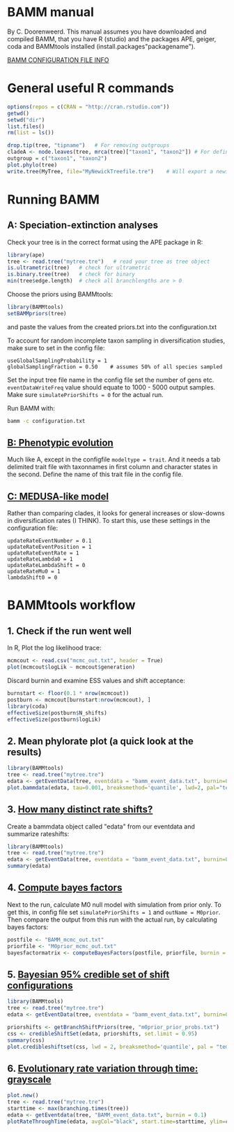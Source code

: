 # BAMM manual
By C. Doorenweerd. This manual assumes you have downloaded and compiled BAMM, that you have R (studio) and the packages APE, geiger, coda and BAMMtools installed (install.packages"packagename").

[BAMM CONFIGURATION FILE INFO](http://bamm-project.org/configuration.html)


# General useful R commands

```R
options(repos = c(CRAN = "http://cran.rstudio.com"))
getwd()
setwd("dir")
list.files()
rm(list = ls())

drop.tip(tree, "tipname")   # For removing outgroups
cladeA <- node.leaves(tree, mrca(tree)["taxon1", "taxon2"]) # For defining a most recent common ancestor mrca
outgroup = c("taxon1", "taxon2")
plot.phylo(tree)
write.tree(MyTree, file="MyNewickTreefile.tre")    # Will export a newick tree
```

# Running BAMM

## A: Speciation-extinction analyses

Check your tree is in the correct format using the APE package in R:
```R
library(ape)
tree <- read.tree("mytree.tre")   # read your tree as tree object
is.ultrametric(tree)   # check for ultrametric
is.binary.tree(tree)   # check for binary
min(tree$edge.length)  # check all branchlengths are > 0
```

Choose the priors using BAMMtools:
```R
library(BAMMtools)
setBAMMpriors(tree)
```
and paste the values from the created priors.txt into the configuration.txt


To account for random incomplete taxon sampling in diversification studies, make sure to set in the config file:

``` 
useGlobalSamplingProbability = 1
globalSamplingFraction = 0.50    # assumes 50% of all species sampled
```

Set the input tree file name in the config file
set the number of gens etc. `eventDataWriteFreq` value should equate to 1000 - 5000 output samples. Make sure `simulatePriorShifts = 0` for the actual run.

Run BAMM with:
```sh
bamm -c configuration.txt
```

## [B: Phenotypic evolution](http://bamm-project.org/quickstart.html#phenotypic-evolution) 

Much like A, except in the configfile `modeltype = trait`. And it needs a tab delimited trait file with taxonnames in first column and character states in the second. Define the name of this trait file in the config file.


## [C: MEDUSA-like model](http://bamm-project.org/advanced.html#medusa-like-model)

Rather than comparing clades, it looks for general increases or slow-downs in diversification rates (I THINK). To start this, use these settings in the configuration file:

```
updateRateEventNumber = 0.1
updateRateEventPosition = 1
updateRateEventRate = 1
updateRateLambda0 = 1
updateRateLambdaShift = 0
updateRateMu0 = 1
lambdaShift0 = 0
```


# BAMMtools workflow

## 1. Check if the run went well

In R, Plot the log likelihood trace:
```R
mcmcout <- read.csv("mcmc_out.txt", header = True)
plot(mcmcout$logLik ~ mcmcout$generation)
```

Discard burnin and examine ESS values and shift acceptance:
```R
burnstart <- floor(0.1 * nrow(mcmcout))
postburn <- mcmcout[burnstart:nrow(mcmcout), ]
library(coda)
effectiveSize(postburn$N_shifts)
effectiveSize(postburn$logLik)
```

## 2. Mean phylorate plot (a quick look at the results)
```R
library(BAMMtools)
tree <- read.tree("mytree.tre")
edata <- getEventData(tree, eventdata = "bamm_event_data.txt", burnin=0.1)
plot.bammdata(edata, tau=0.001, breaksmethod='quantile', lwd=2, pal="temperature", legend=TRUE)
```

## 3. [How many distinct rate shifts?](http://bamm-project.org/postprocess.html#how-many-rate-shifts)

Create a bammdata object called "edata" from our eventdata and summarize rateshifts:
```R
library(BAMMtools)
tree <- read.tree("mytree.tre")
edata <- getEventData(tree, eventdata = "bamm_event_data.txt", burnin=0.1)
summary(edata)
```

## 4. [Compute bayes factors](http://bamm-project.org/postprocess.html#bayes-factors-for-model-comparison)

Next to the run, calculate M0 null model with simulation from prior only. To get this, in config file set `simulatePriorShifts = 1` and `outName = M0prior`. Then compare the output from this run with the actual run, by calculating bayes factors:

```R
postfile <- "BAMM_mcmc_out.txt"
priorfile <- "M0prior_mcmc_out.txt"
bayesfactormatrix <- computeBayesFactors(postfile, priorfile, burnin = 0.1)
```

## 5. [Bayesian 95% credible set of shift configurations](http://bamm-project.org/postprocess.html#bayesian-credible-sets-of-shift-configurations)


```R
library(BAMMtools)
tree <- read.tree("mytree.tre")
edata <- getEventData(tree, eventdata = "bamm_event_data.txt", burnin=0.1)

priorshifts <- getBranchShiftPriors(tree, "m0prior_prior_probs.txt")
css <- credibleShiftSet(edata, priorshifts, set.limit = 0.95)
summary(css)
plot.credibleshiftset(css, lwd = 2, breaksmethod='quantile', pal = "temperature")
```

## 6. [Evolutionary rate variation through time: grayscale](http://bamm-project.org/bammgraph.html#evolutionary-rate-variation-through-time-grayscale)

```R
plot.new()
tree <- read.tree("mytree.tre")
starttime <- max(branching.times(tree))
edata <- getEventdata(tree, "BAMM_event_data.txt", burnin = 0.1)
plotRateThroughTime(edata, avgCol="black", start.time=starttime, ylim=c(0,1), cex.axis=2, intervalCol='gray80', intervals=c(0.05, 0.95), opacity=1)
```



